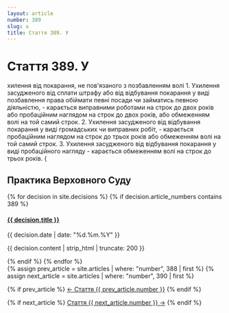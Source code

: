 ```yaml
---
layout: article
number: 389
slug: u
title: Стаття 389. У
---
```


# Стаття 389. У

хилення від покарання, не пов'язаного з позбавленням волі 1. Ухилення засудженого від сплати штрафу або від відбування покарання у виді позбавлення права обіймати певні посади чи займатись певною діяльністю, - карається виправними роботами на строк до двох років або пробаційним наглядом на строк до двох років, або обмеженням волі на той самий строк. 2. Ухилення засудженого від відбування покарання у виді громадських чи виправних робіт, - карається пробаційним наглядом на строк до трьох років або обмеженням волі на той самий строк. 3. Ухилення засудженого від відбування покарання у виді пробаційного нагляду - карається обмеженням волі на строк до трьох років. {

## Практика Верховного Суду

<div class="decisions-container">
{% for decision in site.decisions %}
  {% if decision.article_numbers contains 389 %}
    <div class="decision-item">
      <h4><a href="{{ decision.url }}">{{ decision.title }}</a></h4>
      <p class="decision-date">{{ decision.date | date: "%d.%m.%Y" }}</p>
      <p class="decision-excerpt">{{ decision.content | strip_html | truncate: 200 }}</p>
    </div>
  {% endif %}
{% endfor %}
</div>

<div class="article-navigation">
  {% assign prev_article = site.articles | where: "number", 388 | first %}
  {% assign next_article = site.articles | where: "number", 390 | first %}
  
  {% if prev_article %}
    <a href="{{ prev_article.url }}" class="prev-article">← Стаття {{ prev_article.number }}</a>
  {% endif %}
  
  {% if next_article %}
    <a href="{{ next_article.url }}" class="next-article">Стаття {{ next_article.number }} →</a>
  {% endif %}
</div>
